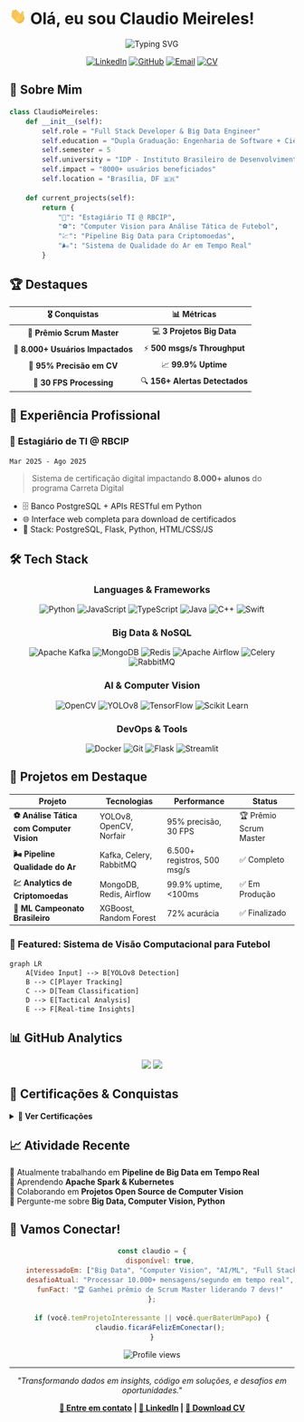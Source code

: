 # <img src="https://raw.githubusercontent.com/ABSphreak/ABSphreak/master/gifs/Hi.gif" width="30px"> Olá, eu sou Claudio Meireles!

<div align="center">
  <img src="https://readme-typing-svg.herokuapp.com?font=Fira+Code&pause=1000&color=2E90FF&center=true&vCenter=true&width=600&lines=Full+Stack+Developer+%7C+Big+Data+Engineer;Computer+Vision+Specialist+%7C+5%C2%BA+Semestre;8000%2B+Usu%C3%A1rios+Impactados;Scrum+Master+Certificado" alt="Typing SVG" />
</div>

<div align="center">
  
[![LinkedIn](https://img.shields.io/badge/LinkedIn-0077B5?style=for-the-badge&logo=linkedin&logoColor=white)](https://www.linkedin.com/in/claudio-meireles)
[![GitHub](https://img.shields.io/badge/GitHub-100000?style=for-the-badge&logo=github&logoColor=white)](https://github.com/ClaudioAMF1)
[![Email](https://img.shields.io/badge/Email-D14836?style=for-the-badge&logo=gmail&logoColor=white)](mailto:claudio.meireles@idp.edu.br)
[![CV](https://img.shields.io/badge/📄_CV-Download-brightgreen?style=for-the-badge)](./Curriculo-Claudio-Meireles.pdf)

</div>

## 🎯 Sobre Mim

```python
class ClaudioMeireles:
    def __init__(self):
        self.role = "Full Stack Developer & Big Data Engineer"
        self.education = "Dupla Graduação: Engenharia de Software + Ciência da Computação"
        self.semester = 5
        self.university = "IDP - Instituto Brasileiro de Desenvolvimento e Pesquisa"
        self.impact = "8000+ usuários beneficiados"
        self.location = "Brasília, DF 🇧🇷"
        
    def current_projects(self):
        return {
            "🏢": "Estagiário TI @ RBCIP",
            "⚽": "Computer Vision para Análise Tática de Futebol",
            "💹": "Pipeline Big Data para Criptomoedas",
            "🌬️": "Sistema de Qualidade do Ar em Tempo Real"
        }
```

## 🏆 Destaques

<div align="center">
  
| 🎖️ **Conquistas** | 📊 **Métricas** |
|:---:|:---:|
| 🥇 **Prêmio Scrum Master** | 💻 **3 Projetos Big Data** |
| 👥 **8.000+ Usuários Impactados** | ⚡ **500 msgs/s Throughput** |
| 🎯 **95% Precisão em CV** | 📈 **99.9% Uptime** |
| 🚀 **30 FPS Processing** | 🔍 **156+ Alertas Detectados** |

</div>

## 💼 Experiência Profissional

### 🚀 **Estagiário de TI** @ RBCIP
`Mar 2025 - Ago 2025`
> Sistema de certificação digital impactando **8.000+ alunos** do programa Carreta Digital
- 🗄️ Banco PostgreSQL + APIs RESTful em Python
- 🌐 Interface web completa para download de certificados
- 🔧 Stack: PostgreSQL, Flask, Python, HTML/CSS/JS

## 🛠️ Tech Stack

<div align="center">

### **Languages & Frameworks**
![Python](https://img.shields.io/badge/Python-3776AB?style=flat-square&logo=python&logoColor=white)
![JavaScript](https://img.shields.io/badge/JavaScript-F7DF1E?style=flat-square&logo=javascript&logoColor=black)
![TypeScript](https://img.shields.io/badge/TypeScript-007ACC?style=flat-square&logo=typescript&logoColor=white)
![Java](https://img.shields.io/badge/Java-ED8B00?style=flat-square&logo=openjdk&logoColor=white)
![C++](https://img.shields.io/badge/C++-00599C?style=flat-square&logo=cplusplus&logoColor=white)
![Swift](https://img.shields.io/badge/Swift-FA7343?style=flat-square&logo=swift&logoColor=white)

### **Big Data & NoSQL**
![Apache Kafka](https://img.shields.io/badge/Apache_Kafka-231F20?style=flat-square&logo=apache-kafka&logoColor=white)
![MongoDB](https://img.shields.io/badge/MongoDB-4EA94B?style=flat-square&logo=mongodb&logoColor=white)
![Redis](https://img.shields.io/badge/Redis-DC382D?style=flat-square&logo=redis&logoColor=white)
![Apache Airflow](https://img.shields.io/badge/Airflow-017CEE?style=flat-square&logo=Apache%20Airflow&logoColor=white)
![Celery](https://img.shields.io/badge/Celery-37814A?style=flat-square&logo=celery&logoColor=white)
![RabbitMQ](https://img.shields.io/badge/RabbitMQ-FF6600?style=flat-square&logo=rabbitmq&logoColor=white)

### **AI & Computer Vision**
![OpenCV](https://img.shields.io/badge/OpenCV-5C3EE8?style=flat-square&logo=opencv&logoColor=white)
![YOLOv8](https://img.shields.io/badge/YOLOv8-00FFFF?style=flat-square&logo=yolo&logoColor=black)
![TensorFlow](https://img.shields.io/badge/TensorFlow-FF6F00?style=flat-square&logo=tensorflow&logoColor=white)
![Scikit Learn](https://img.shields.io/badge/Scikit_Learn-F7931E?style=flat-square&logo=scikit-learn&logoColor=white)

### **DevOps & Tools**
![Docker](https://img.shields.io/badge/Docker-2496ED?style=flat-square&logo=docker&logoColor=white)
![Git](https://img.shields.io/badge/Git-F05032?style=flat-square&logo=git&logoColor=white)
![Flask](https://img.shields.io/badge/Flask-000000?style=flat-square&logo=flask&logoColor=white)
![Streamlit](https://img.shields.io/badge/Streamlit-FF4B4B?style=flat-square&logo=streamlit&logoColor=white)

</div>

## 🚀 Projetos em Destaque

<div align="center">

| Projeto | Tecnologias | Performance | Status |
|---------|------------|-------------|--------|
| **⚽ Análise Tática com Computer Vision** | YOLOv8, OpenCV, Norfair | 95% precisão, 30 FPS | 🏆 Prêmio Scrum Master |
| **🌬️ Pipeline Qualidade do Ar** | Kafka, Celery, RabbitMQ | 6.500+ registros, 500 msg/s | ✅ Completo |
| **💹 Analytics de Criptomoedas** | MongoDB, Redis, Airflow | 99.9% uptime, <100ms | ✅ Em Produção |
| **🧠 ML Campeonato Brasileiro** | XGBoost, Random Forest | 72% acurácia | ✅ Finalizado |

</div>

### 📌 Featured: Sistema de Visão Computacional para Futebol
```mermaid
graph LR
    A[Video Input] --> B[YOLOv8 Detection]
    B --> C[Player Tracking]
    C --> D[Team Classification]
    D --> E[Tactical Analysis]
    E --> F[Real-time Insights]
```

## 📊 GitHub Analytics

<div align="center">
  <img height="180em" src="https://github-readme-stats.vercel.app/api?username=ClaudioAMF1&show_icons=true&theme=tokyonight&include_all_commits=true&count_private=true"/>
  <img height="180em" src="https://github-readme-stats.vercel.app/api/top-langs/?username=ClaudioAMF1&layout=compact&langs_count=8&theme=tokyonight&hide=Jupyter%20Notebook"/>
</div>

## 🏅 Certificações & Conquistas

<details>
<summary><b>📜 Ver Certificações</b></summary>

- 🏆 **Scrum Master** - Reconhecimento Acadêmico (IDP)
- 📚 **JavaScript & TypeScript** - Udemy
- 🐍 **Python Avançado** - Udemy
- 📱 **iOS & Swift Development** - Udemy
- 💾 **Big Data e NoSQL** - IDP
- 🤖 **Machine Learning Fundamentals** - IDP
- 🗣️ **Inglês Fluente** - Interchange Certificate

</details>

## 📈 Atividade Recente

<!--START_SECTION:activity-->
🔭 Atualmente trabalhando em **Pipeline de Big Data em Tempo Real**  
🌱 Aprendendo **Apache Spark & Kubernetes**  
👯 Colaborando em **Projetos Open Source de Computer Vision**  
💬 Pergunte-me sobre **Big Data, Computer Vision, Python**  
<!--END_SECTION:activity-->

## 🤝 Vamos Conectar!

<div align="center">
  
```javascript
const claudio = {
    disponível: true,
    interessadoEm: ["Big Data", "Computer Vision", "AI/ML", "Full Stack"],
    desafioAtual: "Processar 10.000+ mensagens/segundo em tempo real",
    funFact: "🏆 Ganhei prêmio de Scrum Master liderando 7 devs!"
};

if (você.temProjetoInteressante || você.querBaterUmPapo) {
    claudio.ficaráFelizEmConectar();
}
```

<img src="https://komarev.com/ghpvc/?username=ClaudioAMF1&label=Profile%20views&color=0e75b6&style=flat" alt="Profile views" />

</div>

---

<div align="center">
  <i>"Transformando dados em insights, código em soluções, e desafios em oportunidades."</i>
  
  **[📧 Entre em contato](mailto:claudio.meireles@idp.edu.br) | [💼 LinkedIn](https://www.linkedin.com/in/claudio-meireles) | [📄 Download CV](./Curriculo-Claudio-Meireles.pdf)**
</div>
